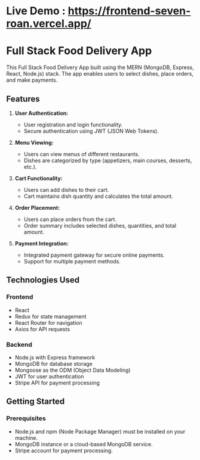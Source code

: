 # Live Demo : https://frontend-seven-roan.vercel.app/

# Full Stack Food Delivery App 

This  Full Stack Food Delivery App built using the MERN (MongoDB, Express, React, Node.js) stack. The app enables users to  select dishes, place orders, and make payments.


## Features

1. **User Authentication:**
   - User registration and login functionality.
   - Secure authentication using JWT (JSON Web Tokens).

2. **Menu Viewing:**
   - Users can view menus of different restaurants.
   - Dishes are categorized by type (appetizers, main courses, desserts, etc.).

4. **Cart Functionality:**
   - Users can add dishes to their cart.
   - Cart maintains dish quantity and calculates the total amount.

5. **Order Placement:**
   - Users can place orders from the cart.
   - Order summary includes selected dishes, quantities, and total amount.

6. **Payment Integration:**
   - Integrated payment gateway for secure online payments.
   - Support for multiple payment methods.

## Technologies Used

### Frontend

- React
- Redux for state management
- React Router for navigation
- Axios for API requests

### Backend

- Node.js with Express framework
- MongoDB for database storage
- Mongoose as the ODM (Object Data Modeling)
- JWT for user authentication
- Stripe API for payment processing

## Getting Started

### Prerequisites

- Node.js and npm (Node Package Manager) must be installed on your machine.
- MongoDB instance or a cloud-based MongoDB service.
- Stripe account for payment processing.

